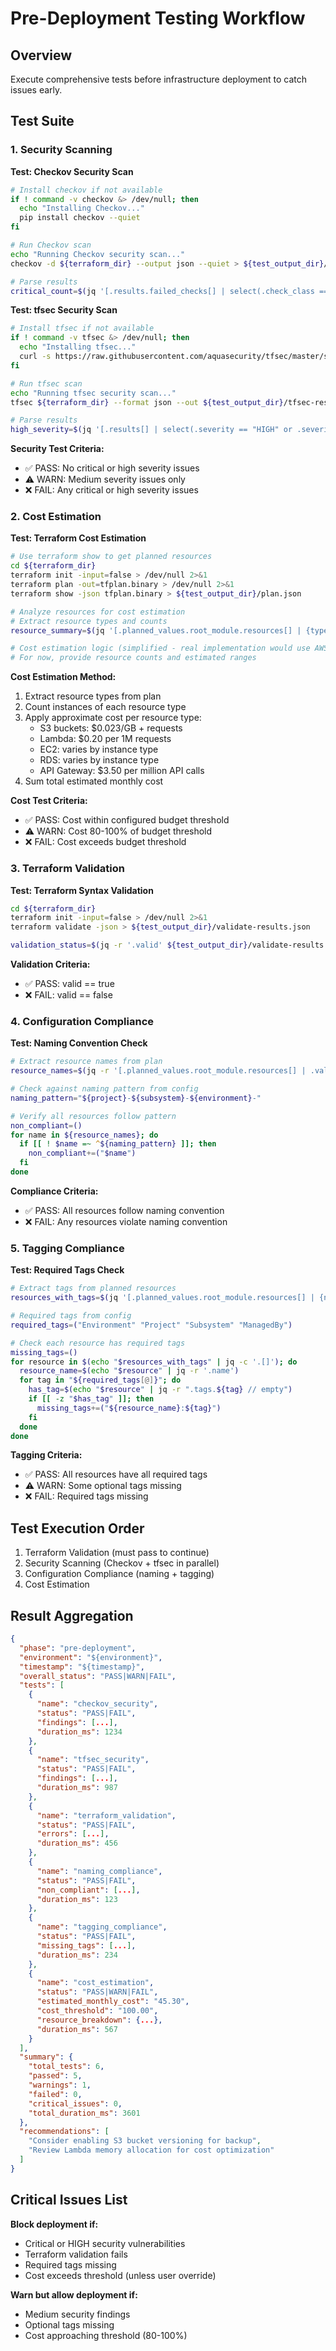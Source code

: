 # Pre-Deployment Testing Workflow

## Overview
Execute comprehensive tests before infrastructure deployment to catch issues early.

## Test Suite

### 1. Security Scanning

**Test: Checkov Security Scan**
```bash
# Install checkov if not available
if ! command -v checkov &> /dev/null; then
  echo "Installing Checkov..."
  pip install checkov --quiet
fi

# Run Checkov scan
echo "Running Checkov security scan..."
checkov -d ${terraform_dir} --output json --quiet > ${test_output_dir}/checkov-results.json

# Parse results
critical_count=$(jq '[.results.failed_checks[] | select(.check_class == "checkov.terraform")] | length' ${test_output_dir}/checkov-results.json)
```

**Test: tfsec Security Scan**
```bash
# Install tfsec if not available
if ! command -v tfsec &> /dev/null; then
  echo "Installing tfsec..."
  curl -s https://raw.githubusercontent.com/aquasecurity/tfsec/master/scripts/install_linux.sh | bash
fi

# Run tfsec scan
echo "Running tfsec security scan..."
tfsec ${terraform_dir} --format json --out ${test_output_dir}/tfsec-results.json --soft-fail

# Parse results
high_severity=$(jq '[.results[] | select(.severity == "HIGH" or .severity == "CRITICAL")] | length' ${test_output_dir}/tfsec-results.json)
```

**Security Test Criteria:**
- ✅ PASS: No critical or high severity issues
- ⚠️ WARN: Medium severity issues only
- ❌ FAIL: Any critical or high severity issues

### 2. Cost Estimation

**Test: Terraform Cost Estimation**
```bash
# Use terraform show to get planned resources
cd ${terraform_dir}
terraform init -input=false > /dev/null 2>&1
terraform plan -out=tfplan.binary > /dev/null 2>&1
terraform show -json tfplan.binary > ${test_output_dir}/plan.json

# Analyze resources for cost estimation
# Extract resource types and counts
resource_summary=$(jq '[.planned_values.root_module.resources[] | {type: .type, name: .name}]' ${test_output_dir}/plan.json)

# Cost estimation logic (simplified - real implementation would use AWS Pricing API)
# For now, provide resource counts and estimated ranges
```

**Cost Estimation Method:**
1. Extract resource types from plan
2. Count instances of each resource type
3. Apply approximate cost per resource type:
   - S3 buckets: $0.023/GB + requests
   - Lambda: $0.20 per 1M requests
   - EC2: varies by instance type
   - RDS: varies by instance type
   - API Gateway: $3.50 per million API calls
4. Sum total estimated monthly cost

**Cost Test Criteria:**
- ✅ PASS: Cost within configured budget threshold
- ⚠️ WARN: Cost 80-100% of budget threshold
- ❌ FAIL: Cost exceeds budget threshold

### 3. Terraform Validation

**Test: Terraform Syntax Validation**
```bash
cd ${terraform_dir}
terraform init -input=false > /dev/null 2>&1
terraform validate -json > ${test_output_dir}/validate-results.json

validation_status=$(jq -r '.valid' ${test_output_dir}/validate-results.json)
```

**Validation Criteria:**
- ✅ PASS: valid == true
- ❌ FAIL: valid == false

### 4. Configuration Compliance

**Test: Naming Convention Check**
```bash
# Extract resource names from plan
resource_names=$(jq -r '[.planned_values.root_module.resources[] | .values.tags.Name // .name] | .[]' ${test_output_dir}/plan.json)

# Check against naming pattern from config
naming_pattern="${project}-${subsystem}-${environment}-"

# Verify all resources follow pattern
non_compliant=()
for name in ${resource_names}; do
  if [[ ! $name =~ ^${naming_pattern} ]]; then
    non_compliant+=("$name")
  fi
done
```

**Compliance Criteria:**
- ✅ PASS: All resources follow naming convention
- ❌ FAIL: Any resources violate naming convention

### 5. Tagging Compliance

**Test: Required Tags Check**
```bash
# Extract tags from planned resources
resources_with_tags=$(jq '[.planned_values.root_module.resources[] | {name: .name, tags: .values.tags}]' ${test_output_dir}/plan.json)

# Required tags from config
required_tags=("Environment" "Project" "Subsystem" "ManagedBy")

# Check each resource has required tags
missing_tags=()
for resource in $(echo "$resources_with_tags" | jq -c '.[]'); do
  resource_name=$(echo "$resource" | jq -r '.name')
  for tag in "${required_tags[@]}"; do
    has_tag=$(echo "$resource" | jq -r ".tags.${tag} // empty")
    if [[ -z "$has_tag" ]]; then
      missing_tags+=("${resource_name}:${tag}")
    fi
  done
done
```

**Tagging Criteria:**
- ✅ PASS: All resources have all required tags
- ⚠️ WARN: Some optional tags missing
- ❌ FAIL: Required tags missing

## Test Execution Order

1. Terraform Validation (must pass to continue)
2. Security Scanning (Checkov + tfsec in parallel)
3. Configuration Compliance (naming + tagging)
4. Cost Estimation

## Result Aggregation

```json
{
  "phase": "pre-deployment",
  "environment": "${environment}",
  "timestamp": "${timestamp}",
  "overall_status": "PASS|WARN|FAIL",
  "tests": [
    {
      "name": "checkov_security",
      "status": "PASS|FAIL",
      "findings": [...],
      "duration_ms": 1234
    },
    {
      "name": "tfsec_security",
      "status": "PASS|FAIL",
      "findings": [...],
      "duration_ms": 987
    },
    {
      "name": "terraform_validation",
      "status": "PASS|FAIL",
      "errors": [...],
      "duration_ms": 456
    },
    {
      "name": "naming_compliance",
      "status": "PASS|FAIL",
      "non_compliant": [...],
      "duration_ms": 123
    },
    {
      "name": "tagging_compliance",
      "status": "PASS|FAIL",
      "missing_tags": [...],
      "duration_ms": 234
    },
    {
      "name": "cost_estimation",
      "status": "PASS|WARN|FAIL",
      "estimated_monthly_cost": "45.30",
      "cost_threshold": "100.00",
      "resource_breakdown": {...},
      "duration_ms": 567
    }
  ],
  "summary": {
    "total_tests": 6,
    "passed": 5,
    "warnings": 1,
    "failed": 0,
    "critical_issues": 0,
    "total_duration_ms": 3601
  },
  "recommendations": [
    "Consider enabling S3 bucket versioning for backup",
    "Review Lambda memory allocation for cost optimization"
  ]
}
```

## Critical Issues List

**Block deployment if:**
- Critical or HIGH security vulnerabilities
- Terraform validation fails
- Required tags missing
- Cost exceeds threshold (unless user override)

**Warn but allow deployment if:**
- Medium security findings
- Optional tags missing
- Cost approaching threshold (80-100%)
